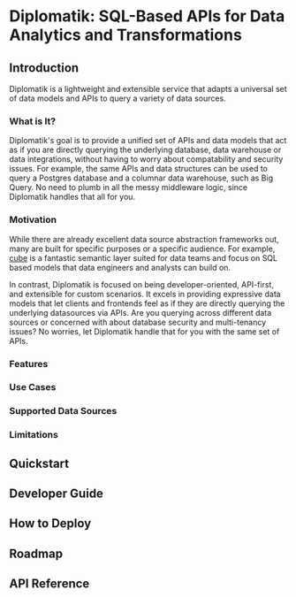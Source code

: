 # Diplomatik: SQL-Based APIs for Data Analytics and Transformations

## Introduction

Diplomatik is a lightweight and extensible service that adapts a universal set of data models and APIs to query a 
variety of data sources. 

### What is It?

Diplomatik's goal is to provide a unified set of APIs and data models that act as if you are directly querying the 
underlying database, data warehouse or data integrations, without having to worry about compatability and security 
issues. For example, the same APIs and data structures can be used to query a Postgres database and a columnar data 
warehouse, such as Big Query. No need to plumb in all the messy middleware logic, since Diplomatik handles that all for 
you.

### Motivation

While there are already excellent data source abstraction frameworks out, many are built for specific purposes or a 
specific audience. For example, [cube](https://github.com/cube-js/cube) is a fantastic semantic layer suited for data 
teams and focus on SQL based models that data engineers and analysts can build on.

In contrast, Diplomatik is focused on being developer-oriented, API-first, and extensible for custom scenarios. It 
excels in providing expressive data models that let clients and frontends feel as if they are directly 
querying the underlying datasources via APIs. Are you querying across different data sources or concerned with about 
database security and multi-tenancy issues? No worries, let Diplomatik handle that for you with the same set of APIs.

### Features


### Use Cases


### Supported Data Sources


### Limitations

## Quickstart



## Developer Guide



## How to Deploy



## Roadmap


## API Reference






